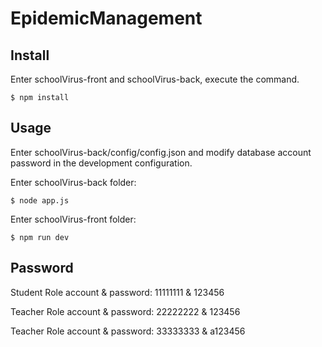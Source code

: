 # EpidemicManagement

## Install

Enter schoolVirus-front and schoolVirus-back, execute the command.

```
$ npm install
```

## Usage

Enter schoolVirus-back/config/config.json and modify database account password in the development configuration.

Enter schoolVirus-back folder:

```
$ node app.js
```

Enter schoolVirus-front folder:

```
$ npm run dev
```

## Password

Student Role account & password: 11111111 & 123456

Teacher Role account & password: 22222222 & 123456

Teacher Role account & password: 33333333 & a123456
